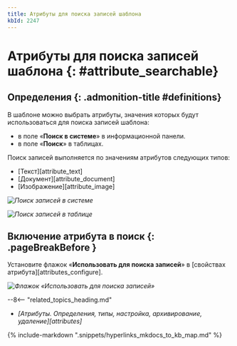 ```yaml
---
title: Атрибуты для поиска записей шаблона
kbId: 2247
---
```


# Атрибуты для поиска записей шаблона {: #attribute_searchable}

<div class="admonition question" markdown="block">

## Определения {: .admonition-title #definitions}

В шаблоне можно выбрать атрибуты, значения которых будут использоваться для поиска записей шаблона:

- в поле «**Поиск в системе**» в информационной панели.
- в поле «**Поиск**» в таблицах.

Поиск записей выполняется по значениям атрибутов следующих типов:

- [Текст][attribute_text]
- [Документ][attribute_document]
- [Изображение][attribute_image]

</div>

_![Поиск записей в системе](img/searcheable_attribute_global_search.png)_

_![Поиск записей в таблице](img/searcheable_attribute_table_search.png)_

## Включение атрибута в поиск {: .pageBreakBefore }

Установите флажок «**Использовать для поиска записей**» в [свойствах атрибута][attributes_configure].

_![Флажок «Использовать для поиска записей»](img/searcheable_attribute.png)_

<div class="relatedTopics">

--8<-- "related_topics_heading.md"

- *[Атрибуты. Определения, типы, настройка, архивирование, удаление][attributes]*

</div>

{% include-markdown ".snippets/hyperlinks_mkdocs_to_kb_map.md" %}
